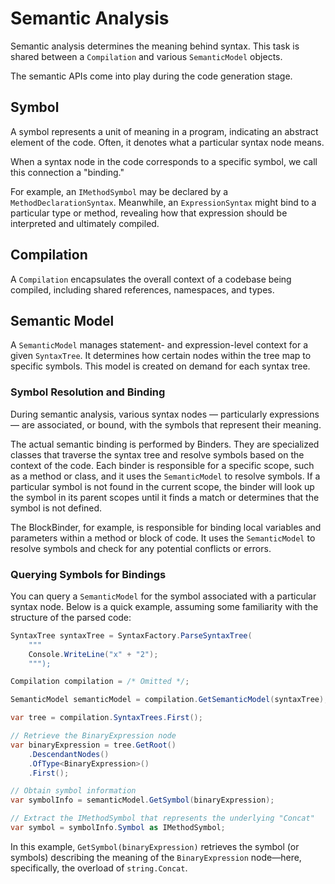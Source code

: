 # Semantic Analysis

Semantic analysis determines the meaning behind syntax. This task is shared between a `Compilation` and various `SemanticModel` objects.

The semantic APIs come into play during the code generation stage.

## Symbol

A symbol represents a unit of meaning in a program, indicating an abstract element of the code. Often, it denotes what a particular syntax node means.  

When a syntax node in the code corresponds to a specific symbol, we call this connection a "binding."

For example, an `IMethodSymbol` may be declared by a `MethodDeclarationSyntax`. Meanwhile, an `ExpressionSyntax` might bind to a particular type or method, revealing how that expression should be interpreted and ultimately compiled.

## Compilation

A `Compilation` encapsulates the overall context of a codebase being compiled, including shared references, namespaces, and types.

## Semantic Model

A `SemanticModel` manages statement- and expression-level context for a given `SyntaxTree`. It determines how certain nodes within the tree map to specific symbols. This model is created on demand for each syntax tree.

### Symbol Resolution and Binding

During semantic analysis, various syntax nodes — particularly expressions — are associated, or bound, with the symbols that represent their meaning.

The actual semantic binding is performed by Binders. They are specialized classes that traverse the syntax tree and resolve symbols based on the context of the code. Each binder is responsible for a specific scope, such as a method or class, and it uses the `SemanticModel` to resolve symbols. If a particular symbol is not found in the current scope, the binder will look up the symbol in its parent scopes until it finds a match or determines that the symbol is not defined.

The BlockBinder, for example, is responsible for binding local variables and parameters within a method or block of code. It uses the `SemanticModel` to resolve symbols and check for any potential conflicts or errors.

### Querying Symbols for Bindings

You can query a `SemanticModel` for the symbol associated with a particular syntax node. Below is a quick example, assuming some familiarity with the structure of the parsed code:

```csharp
SyntaxTree syntaxTree = SyntaxFactory.ParseSyntaxTree(
    """
    Console.WriteLine("x" + "2");
    """);

Compilation compilation = /* Omitted */;

SemanticModel semanticModel = compilation.GetSemanticModel(syntaxTree);

var tree = compilation.SyntaxTrees.First();

// Retrieve the BinaryExpression node
var binaryExpression = tree.GetRoot()
    .DescendantNodes()
    .OfType<BinaryExpression>()
    .First();

// Obtain symbol information
var symbolInfo = semanticModel.GetSymbol(binaryExpression);

// Extract the IMethodSymbol that represents the underlying "Concat"
var symbol = symbolInfo.Symbol as IMethodSymbol;
```

In this example, `GetSymbol(binaryExpression)` retrieves the symbol (or symbols) describing the meaning of the `BinaryExpression` node—here, specifically, the overload of `string.Concat`.